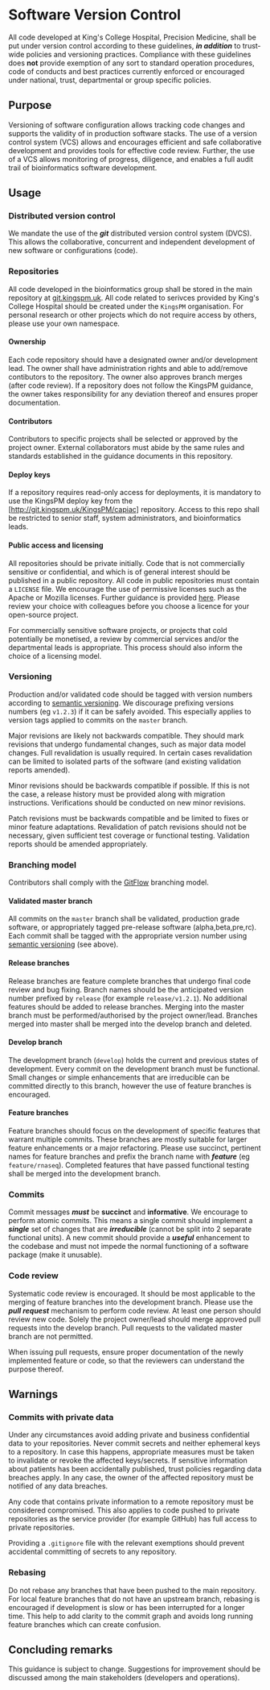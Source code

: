 # Software Version Control

All code developed at King's College Hospital, Precision Medicine, shall be put under version control according to these guidelines, ___in addition___ to trust-wide policies and versioning practices. Compliance with these guidelines does __not__ provide exemption of any sort to standard operation procedures, code of conducts and best practices currently enforced or encouraged under national, trust, departmental or group specific policies.

## Purpose
Versioning of software configuration allows tracking code changes and supports the validity of in production software stacks. The use of a version control system (VCS) allows and encourages efficient and safe collaborative development and provides tools for effective code review. Further, the use of a VCS allows monitoring of progress, diligence, and enables a full audit trail of bioinformatics software development.

## Usage

### Distributed version control

We mandate the use of the ___git___ distributed version control system (DVCS). This allows the collaborative, concurrent and independent development of new software or configurations (code).

### Repositories
All code developed in the bioinformatics group shall be stored in the main repository at [git.kingspm.uk](https://git.kingspm.uk). All code related to serivces provided by King's College Hospital should be created under the `KingsPM` organisation. For personal research or other projects which do not require access by others, please use your own namespace.

#### Ownership
Each code repository should have a designated owner and/or development lead. The owner shall have administration rights and able to add/remove contibutors to the repository. The owner also approves branch merges (after code review). If a repository does not follow the KingsPM guidance, the owner takes responsibility for any deviation thereof and ensures proper documentation.

#### Contributors
Contributors to specific projects shall be selected or approved by the project owner. External collaborators must abide by the same rules and standards established in the guidance documents in this repository.

#### Deploy keys
If a repository requires read-only access for deployments, it is mandatory to use the KingsPM deploy key from the [http://git.kingspm.uk/KingsPM/capiac] repository. Access to this repo shall be restricted to senior staff, system administrators, and bioinformatics leads.

#### Public access and licensing
All repositories should be private initially. Code that is not commercially sensitive or confidential, and which is of general interest should be published in a public repository. All code in public repositories must contain a `LICENSE` file. We encourage the use of permissive licenses such as the Apache or Mozilla licenses. Further guidance is provided [here](https://choosealicense.com/licenses/). Please review your choice with colleagues before you choose a licence for your open-source project.

For commercially sensitive software projects, or projects that cold potentially be monetised, a review by commercial services and/or the departmental leads is appropriate. This process should also inform the choice of a licensing model.

### Versioning
Production and/or validated code should be tagged with version numbers according to [semantic versioning](https://semver.org). We discourage prefixing versions numbers (eg `v1.2.3`) if it can be safely avoided. This especially applies to version tags applied to commits on the `master` branch.

Major revisions are likely not backwards compatible. They should mark revisions that undergo fundamental changes, such as major data model changes. Full revalidation is usually required. In certain cases revalidation can be limited to isolated parts of the software (and existing validation reports amended).

Minor revisions should be backwards compatible if possible. If this is not the case, a release history must be provided along with migration instructions. Verifications should be conducted on new minor revisions.

Patch revisions must be backwards compatible and be limited to fixes or minor feature adaptations. Revalidation of patch revisions should not be necessary, given sufficient test coverage or functional testing. Validation reports should be amended appropriately.

### Branching model
Contributors shall comply with the [GitFlow](https://www.atlassian.com/git/tutorials/comparing-workflows/gitflow-workflow) branching model. 

#### Validated master branch
All commits on the `master` branch shall be validated, production grade software, or appropriately tagged pre-release software (alpha,beta,pre,rc). Each commit shall be tagged with the appropriate version number using [semantic versioning](https://semver.org) (see above).

#### Release branches
Release branches are feature complete branches that undergo final code review and bug fixing. Branch names should be the anticipated version number prefixed by `release` (for example `release/v1.2.1`). No additional features should be added to release branches. Merging into the master branch must be performed/authorised by the project owner/lead. Branches merged into master shall be merged into the develop branch and deleted.

#### Develop branch
The development branch (`develop`) holds the current and previous states of development. Every commit on the development branch must be functional. Small changes or simple enhancements that are irreducible can be committed directly to this branch, however the use of feature branches is encouraged.

#### Feature branches
Feature branches should focus on the development of specific features that warrant multiple commits. These branches are mostly suitable for larger feature enhancements or a major refactoring. Please use succinct, pertinent names for feature branches and prefix the branch name with ___feature___ (eg `feature/rnaseq`). Completed features that have passed functional testing shall be merged into the development branch. 

### Commits
Commit messages ___must___ be __succinct__ and __informative__. We encourage to perform atomic commits. This means a single commit should implement a ___single___ set of changes that are ___irreducible___ (cannot be split into 2 separate functional units). A new commit should provide a ___useful___ enhancement to the codebase and must not impede the normal functioning of a software package (make it unusable).

### Code review
Systematic code review is encouraged. It should be most applicable to the merging of feature branches into the development branch.
Please use the ___pull request___ mechanism to perform code review. At least one person should review new code. Solely the project owner/lead should merge approved pull requests into the develop branch. Pull requests to the validated master branch are not permitted.

When issuing pull requests, ensure proper documentation of the newly implemented feature or code, so that the reviewers can understand the purpose thereof.

## Warnings 

### Commits with private data
Under any circumstances avoid adding private and business confidential data to your repositories. Never commit secrets and neither ephemeral keys to a repository. In case this happens, appropriate measures must be taken to invalidate or revoke the affected keys/secrets. If sensitive information about patients has been accidentally published, trust policies regarding data breaches apply. In any case, the owner of the affected repository must be notified of any data breaches.

Any code that contains private information to a remote repository must be considered compromised. This also applies to code pushed to private repositories as the service provider (for example GitHub) has full access to private repositories.

Providing a `.gitignore` file with the relevant exemptions should prevent accidental committing of secrets to any repository.

### Rebasing
Do not rebase any branches that have been pushed to the main repository. For local feature branches that do not have an upstream branch, rebasing is encouraged if development is slow or has been interrupted for a longer time. This help to add clarity to the commit graph and avoids long running feature branches which can create confusion.

## Concluding remarks
This guidance is subject to change. Suggestions for improvement should be discussed among the main stakeholders (developers and operations).
